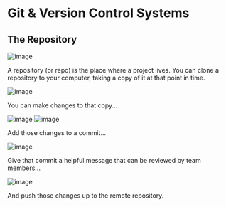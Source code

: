 # Git & Version Control Systems

## The Repository

![image](https://user-images.githubusercontent.com/99063625/183377032-08414452-9de8-4c92-861f-0c6cf72fad7a.png)

A repository (or repo) is the place where a project lives. You can clone a repository to your computer, taking a copy of it at that point in time. 

![image](https://user-images.githubusercontent.com/99063625/183388948-6db66ca8-dd36-4d0c-b956-76de76393e9f.png)

You can make changes to that copy...

![image](https://user-images.githubusercontent.com/99063625/183384955-75d25c0b-daf3-4a68-abb7-5cd5d9112b46.png)
![image](https://user-images.githubusercontent.com/99063625/183382953-53cb8ccf-90d7-421f-b509-3282600aed17.png)

Add those changes to a commit...

![image](https://user-images.githubusercontent.com/99063625/183387594-21943ac1-26b1-4fce-a464-a8e9c92fc32e.png)

Give that commit a helpful message that can be reviewed by team members...

![image](https://user-images.githubusercontent.com/99063625/183387632-86fba8a3-c493-4f19-9ff6-6ea97bd195dd.png)

And push those changes up to the remote repository.

